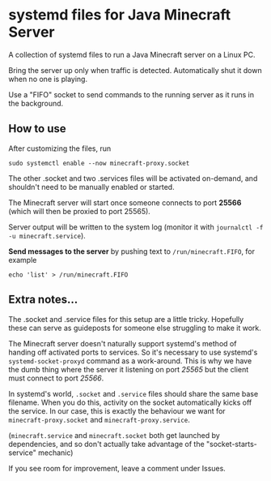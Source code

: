 # systemd files for Java Minecraft Server

A collection of systemd files to run a Java Minecraft server on a Linux PC.

Bring the server up only when traffic is detected. Automatically shut it down when no one is playing.

Use a "FIFO" socket to send commands to the running server as it runs in the background.

## How to use

After customizing the files, run

`sudo systemctl enable --now minecraft-proxy.socket`

The other .socket and two .services files will be activated on-demand, and shouldn't need to be manually enabled or started.

The Minecraft server will start once someone connects to port **25566** (which will then be proxied to port 25565).

Server output will be written to the system log (monitor it with `journalctl -f -u minecraft.service`).

**Send messages to the server** by pushing text to `/run/minecraft.FIFO`, for example

`echo 'list' > /run/minecraft.FIFO`

## Extra notes...

The .socket and .service files for this setup are a little tricky. Hopefully these can serve as guideposts for someone else struggling to make it work.

The Minecraft server doesn't naturally support systemd's method of handing off activated ports to services. So it's necessary to use systemd's `systemd-socket-proxyd` command as a work-around. This is why we have the dumb thing where the server it listening on port *25565* but the client must connect to port *25566*.

In systemd's world, `.socket` and `.service` files should share the same base filename. When you do this, activity on the socket automatically kicks off the service. In our case, this is exactly the behaviour we want for `minecraft-proxy.socket` and `minecraft-proxy.service`.

(`minecraft.service` and `minecraft.socket` both get launched by dependencies, and so don't actually take advantage of the "socket-starts-service" mechanic)

If you see room for improvement, leave a comment under Issues.
